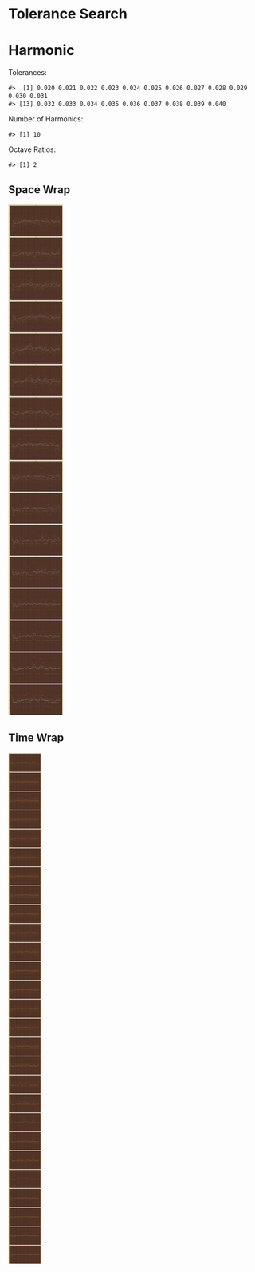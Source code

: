 Tolerance Search
================

# Harmonic

Tolerances:

    #>  [1] 0.020 0.021 0.022 0.023 0.024 0.025 0.026 0.027 0.028 0.029 0.030 0.031
    #> [13] 0.032 0.033 0.034 0.035 0.036 0.037 0.038 0.039 0.040

Number of Harmonics:

    #> [1] 10

Octave Ratios:

    #> [1] 2

## Space Wrap

![](../figures/tolerance_search/unnamed-chunk-12-1.png)<!-- -->

## Time Wrap

![](../figures/tolerance_search/unnamed-chunk-14-1.png)<!-- -->
